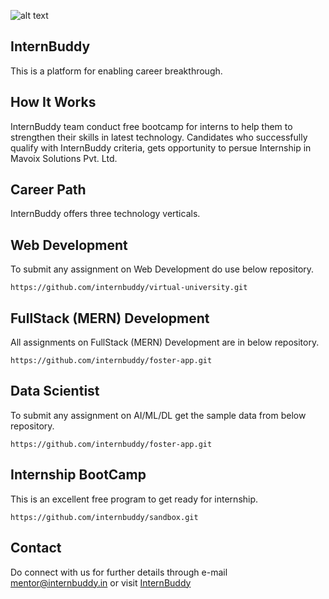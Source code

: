 ![alt text](http://internbuddy.in/images/logo2.png)
## InternBuddy 
This is a platform for enabling career breakthrough.  

## How It Works
InternBuddy team conduct free bootcamp for interns to help them to strengthen their skills in latest technology. Candidates who successfully qualify with InternBuddy criteria, gets opportunity to persue Internship in Mavoix Solutions Pvt. Ltd. 

## Career Path
InternBuddy offers three technology verticals.

## Web Development
To submit any assignment on Web Development do use below repository.
```
https://github.com/internbuddy/virtual-university.git
```
## FullStack (MERN) Development
All assignments on FullStack (MERN) Development are in below repository.
```
https://github.com/internbuddy/foster-app.git
```
## Data Scientist
To submit any assignment on AI/ML/DL get the sample  data from below repository.
```
https://github.com/internbuddy/foster-app.git
```
## Internship BootCamp
This is an excellent free program to get ready for internship. 
```
https://github.com/internbuddy/sandbox.git
```
## Contact
Do connect with us for further details through e-mail mentor@internbuddy.in or visit [InternBuddy](https://internbuddy.in/)

